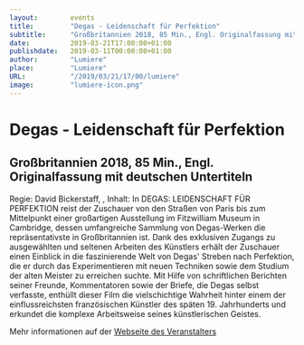 ```yaml
---
layout:        events
title:         "Degas - Leidenschaft für Perfektion"
subtitle:      "Großbritannien 2018, 85 Min., Engl. Originalfassung mit deutschen Untertiteln"
date:          2019-03-21T17:00:00+01:00
publishdate:   2019-03-11T00:00:00+01:00
author:        "Lumiere"
place:         "Lumiere"
URL:           "/2019/03/21/17/00/lumiere"
image:         "lumiere-icon.png"
---
```


Degas - Leidenschaft für Perfektion
===========

Großbritannien 2018, 85 Min., Engl. Originalfassung mit deutschen Untertiteln
-----------

Regie: David Bickerstaff, , Inhalt: In DEGAS: LEIDENSCHAFT FÜR PERFEKTION reist der Zuschauer von den Straßen von Paris bis zum Mittelpunkt einer großartigen Ausstellung im Fitzwilliam Museum in Cambridge, dessen umfangreiche Sammlung von Degas-Werken die repräsentativste in Großbritannien ist. Dank des exklusiven Zugangs zu ausgewählten und seltenen Arbeiten des Künstlers erhält der Zuschauer einen Einblick in die faszinierende Welt von Degas' Streben nach Perfektion, die er durch das Experimentieren mit neuen Techniken sowie dem Studium der alten Meister zu erreichen suchte. Mit Hilfe von schriftlichen Berichten seiner Freunde, Kommentatoren sowie der Briefe, die Degas selbst verfasste, enthüllt dieser Film die vielschichtige Wahrheit hinter einem der einflussreichsten französischen Künstler des späten 19. Jahrhunderts und erkundet die komplexe Arbeitsweise seines künstlerischen Geistes.

Mehr informationen auf der [Webseite des Veranstalters](http://www.lumiere.de/19/03/degas.htm)
